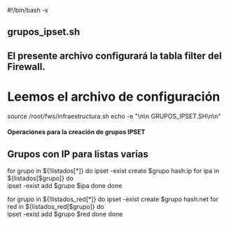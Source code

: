 #!/bin/bash -x
## grupos_ipset.sh ## 
## El presente archivo configurará la tabla filter del Firewall.  
# Leemos el archivo de configuración 
source /root/fws/infraestructura.sh 
echo -e "\n\n GRUPOS_IPSET.SH\n\n" 

#### Operaciones para la creación de grupos IPSET #####
## Grupos con IP para listas varias
for grupo in ${!listados[*]}
do
    ipset -exist create $grupo hash:ip
    for ipa in ${listados[$grupo]}
    do  
        ipset -exist add $grupo $ipa
    done
done

for grupo in ${!listados_red[*]}
do
    ipset -exist create $grupo hash:net
    for red in ${listados_red[$grupo]}
    do  
        ipset -exist add $grupo $red
    done
done

